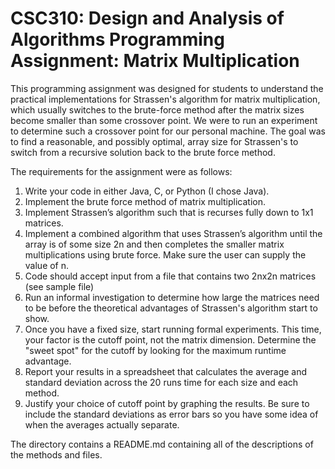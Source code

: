 # CSC310: Design and Analysis of Algorithms Programming Assignment: Matrix Multiplication
This programming assignment was designed for students to understand the practical implementations for Strassen's algorithm for matrix multiplication, which usually switches to the brute-force method after the matrix sizes become smaller than some crossover point. We were to run an experiment to determine such a crossover point for our personal machine.
The goal was to find a reasonable, and possibly optimal, array size for Strassen's to switch from a recursive solution back to the brute force method.

The requirements for the assignment were as follows:
1. Write your code in either Java, C, or Python (I chose Java).
2. Implement the brute force method of matrix multiplication.
3. Implement Strassen’s algorithm such that is recurses fully down to 1x1 matrices.
4. Implement a combined algorithm that uses Strassen’s algorithm until the array is of some size 2n and then completes the smaller matrix multiplications using brute force. Make sure the user can supply the value of n.
5. Code should accept input from a file that contains two 2nx2n matrices (see sample file)
6. Run an informal investigation to determine how large the matrices need to be before the theoretical advantages of Strassen's algorithm start to show.
7. Once you have a fixed size, start running formal experiments. This time, your factor is the cutoff point, not the matrix dimension. Determine the "sweet spot" for the cutoff by looking for the maximum runtime advantage.
8. Report your results in a spreadsheet that calculates the average and standard deviation across the 20 runs time for each size and each method.
9. Justify your choice of cutoff point by graphing the results. Be sure to include the standard deviations as error bars so you have some idea of when the averages actually separate.

The directory contains a README.md containing all of the descriptions of the methods and files.
